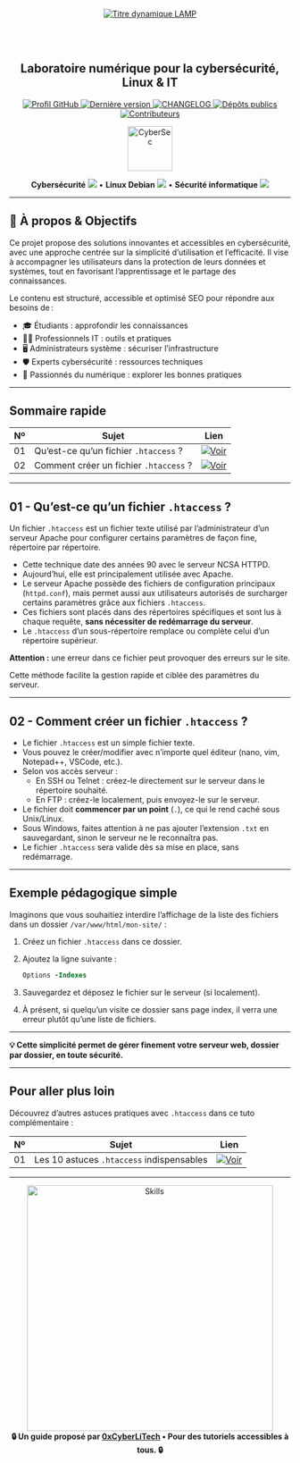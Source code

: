 <div align="center">

  <br></br>

  <p align="center">
    <a href="https://github.com/0xCyberLiTech">
      <img src="https://readme-typing-svg.herokuapp.com?font=JetBrains+Mono&size=50&duration=6000&pause=1000000000&color=FF0048&center=true&vCenter=true&width=1100&lines=%3ELAMP_" alt="Titre dynamique LAMP" />
    </a>
  </p>

  <br></br>

  <h2>Laboratoire numérique pour la cybersécurité, Linux & IT</h2>

  <p align="center">
    <a href="https://github.com/0xCyberLiTech">
      <img src="https://img.shields.io/badge/Profil-GitHub-181717?logo=github&style=flat-square" alt="Profil GitHub" />
    </a>
    <a href="https://github.com/0xCyberLiTech/Apache2/releases/latest">
      <img src="https://img.shields.io/github/v/release/0xCyberLiTech/Apache2?label=version&style=flat-square&color=blue" alt="Dernière version" />
    </a>
    <a href="https://github.com/0xCyberLiTech/Apache2/blob/main/CHANGELOG.md">
      <img src="https://img.shields.io/badge/📄%20Changelog-Apache2-blue?style=flat-square" alt="CHANGELOG" />
    </a>
    <a href="https://github.com/0xCyberLiTech?tab=repositories">
      <img src="https://img.shields.io/badge/Dépôts-publics-blue?style=flat-square" alt="Dépôts publics" />
    </a>
    <a href="https://github.com/0xCyberLiTech/Apache2/graphs/contributors">
      <img src="https://img.shields.io/badge/👥%20Contributeurs-cliquez%20ici-007ec6?style=flat-square" alt="Contributeurs" />
    </a>
  </p>

</div>

<!--
Optimisation SEO : astuces, cybersécurité, Linux, sécurité informatique, tutoriels, guides, administration système, scripts Bash, Debian, apache, apache2, virtualhost, http, https, lamp, mysql, php, log, ressources techniques, étudiants, professionnels, formation, réseau, IT, bonnes pratiques, passionnés.
-->

<div align="center">
  <img src="https://img.icons8.com/fluency/96/000000/cyber-security.png" alt="CyberSec" width="80"/>
</div>

<div align="center">
  <p>
    <strong>Cybersécurité</strong> <img src="https://img.icons8.com/color/24/000000/lock--v1.png"/> • <strong>Linux Debian</strong> <img src="https://img.icons8.com/color/24/000000/linux.png"/> • <strong>Sécurité informatique</strong> <img src="https://img.icons8.com/color/24/000000/shield-security.png"/>
  </p>
</div>

---

## 🚀 À propos & Objectifs

Ce projet propose des solutions innovantes et accessibles en cybersécurité, avec une approche centrée sur la simplicité d’utilisation et l’efficacité. Il vise à accompagner les utilisateurs dans la protection de leurs données et systèmes, tout en favorisant l’apprentissage et le partage des connaissances.

Le contenu est structuré, accessible et optimisé SEO pour répondre aux besoins de :
- 🎓 Étudiants : approfondir les connaissances
- 👨‍💻 Professionnels IT : outils et pratiques
- 🖥️ Administrateurs système : sécuriser l’infrastructure
- 🛡️ Experts cybersécurité : ressources techniques
- 🚀 Passionnés du numérique : explorer les bonnes pratiques

---

## Sommaire rapide

| Nº  | Sujet                                  | Lien                                |
|------|---------------------------------------|------------------------------------|
| 01   | Qu’est-ce qu’un fichier `.htaccess` ? | [![Voir](https://img.shields.io/badge/Voir-01-blue)](#quest-ce-quun-fichier-htaccess)  |
| 02   | Comment créer un fichier `.htaccess` ? | [![Voir](https://img.shields.io/badge/Voir-02-blue)](#comment-créer-un-fichier-htaccess) |

---

## 01 - Qu’est-ce qu’un fichier `.htaccess` ? <a name="quest-ce-quun-fichier-htaccess"></a>

Un fichier `.htaccess` est un fichier texte utilisé par l’administrateur d’un serveur Apache pour configurer certains paramètres de façon fine, répertoire par répertoire.

- Cette technique date des années 90 avec le serveur NCSA HTTPD.
- Aujourd’hui, elle est principalement utilisée avec Apache.
- Le serveur Apache possède des fichiers de configuration principaux (`httpd.conf`), mais permet aussi aux utilisateurs autorisés de surcharger certains paramètres grâce aux fichiers `.htaccess`.
- Ces fichiers sont placés dans des répertoires spécifiques et sont lus à chaque requête, **sans nécessiter de redémarrage du serveur**.
- Le `.htaccess` d’un sous-répertoire remplace ou complète celui d’un répertoire supérieur.

**Attention :** une erreur dans ce fichier peut provoquer des erreurs sur le site.

Cette méthode facilite la gestion rapide et ciblée des paramètres du serveur.

---

## 02 - Comment créer un fichier `.htaccess` ? <a name="comment-créer-un-fichier-htaccess"></a>

- Le fichier `.htaccess` est un simple fichier texte.  
- Vous pouvez le créer/modifier avec n’importe quel éditeur (nano, vim, Notepad++, VSCode, etc.).
- Selon vos accès serveur :
  - En SSH ou Telnet : créez-le directement sur le serveur dans le répertoire souhaité.
  - En FTP : créez-le localement, puis envoyez-le sur le serveur.
- Le fichier doit **commencer par un point** (`.`), ce qui le rend caché sous Unix/Linux.
- Sous Windows, faites attention à ne pas ajouter l’extension `.txt` en sauvegardant, sinon le serveur ne le reconnaîtra pas.
- Le fichier `.htaccess` sera valide dès sa mise en place, sans redémarrage.

---

## Exemple pédagogique simple

Imaginons que vous souhaitiez interdire l’affichage de la liste des fichiers dans un dossier `/var/www/html/mon-site/` :

1. Créez un fichier `.htaccess` dans ce dossier.

2. Ajoutez la ligne suivante :

   ```apache
   Options -Indexes
   ```

3. Sauvegardez et déposez le fichier sur le serveur (si localement).

4. À présent, si quelqu’un visite ce dossier sans page index, il verra une erreur plutôt qu’une liste de fichiers.

---

**💡 Cette simplicité permet de gérer finement votre serveur web, dossier par dossier, en toute sécurité.**

---

## Pour aller plus loin

Découvrez d’autres astuces pratiques avec `.htaccess` dans ce tuto complémentaire :  

| Nº  | Sujet                                  | Lien                                   |
|------|---------------------------------------|---------------------------------------|
| 01   | Les 10 astuces `.htaccess` indispensables | [![Voir](https://img.shields.io/badge/Voir-01-blue)](https://github.com/0xCyberLiTech/Apache2/blob/main/APACHE2-HTACCESS-dix-astuces-que-tout-le-monde-devrait-conna%C3%AEtre.md) |

---

<div align="center">
  <a href="https://github.com/0xCyberLiTech" target="_blank" rel="noopener">
    <img src="https://skillicons.dev/icons?i=linux,debian,bash,docker,nginx,git,vim,python,markdown" alt="Skills" width="440">
  </a>
</div>

<div align="center">
  <b>🔒 Un guide proposé par <a href="https://github.com/0xCyberLiTech">0xCyberLiTech</a> • Pour des tutoriels accessibles à tous. 🔒</b>
</div>
